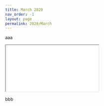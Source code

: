 ```yaml
---
title: March 2020
nav_order: -1
layout: page
permalink: 2020/March
---
```


aaa

<iframe src="/Western Responses March 2020.html"></iframe>

bbb